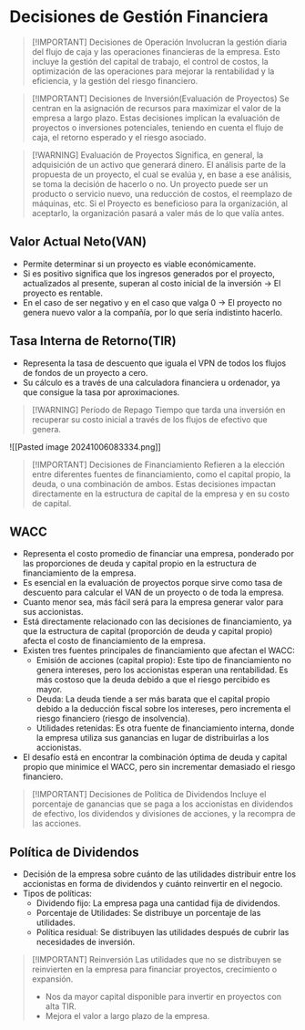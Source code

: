 # Decisiones de Gestión Financiera

> [!IMPORTANT] Decisiones de Operación
> Involucran la gestión diaria del flujo de caja y las operaciones financieras de la empresa. Esto incluye la gestión del capital de trabajo, el control de costos, la optimización de las operaciones para mejorar la rentabilidad y la eficiencia, y la gestión del riesgo financiero.


> [!IMPORTANT] Decisiones de Inversión(Evaluación de Proyectos)
> Se centran en la asignación de recursos para maximizar el valor de la empresa a largo plazo. Estas decisiones implican la evaluación de proyectos o inversiones potenciales, teniendo en cuenta el flujo de caja, el retorno esperado y el riesgo asociado.


> [!WARNING] Evaluación de Proyectos
> Significa, en general, la adquisición de un activo que generará dinero. El análisis parte de la propuesta de un proyecto, el cual se evalúa y, en base a ese análisis, se toma la decisión de hacerlo o no. Un proyecto puede ser un producto o servicio nuevo, una reducción de costos, el reemplazo de máquinas, etc. 
> Si el Proyecto es beneficioso para la organización, al aceptarlo, la organización pasará a valer más de lo que valía antes.

## Valor Actual Neto(VAN)
- Permite determinar si un proyecto es viable económicamente.
- Si es positivo significa que los ingresos generados por el proyecto, actualizados al presente, superan al costo inicial de la inversión -> El proyecto es rentable.
- En el caso de ser negativo y en el caso que valga 0 -> El proyecto no genera nuevo valor a la compañía, por lo que sería indistinto hacerlo.

## Tasa Interna de Retorno(TIR)
- Representa la tasa de descuento que iguala el VPN de todos los flujos de fondos de un proyecto a cero.
- Su cálculo es a través de una calculadora financiera u ordenador, ya que consigue la tasa por aproximaciones.


> [!WARNING] Período de Repago
> Tiempo que tarda una inversión en recuperar su costo inicial a través de los flujos de efectivo que genera.

![[Pasted image 20241006083334.png]]



> [!IMPORTANT] Decisiones de Financiamiento
> Refieren a la elección entre diferentes fuentes de financiamiento, como el capital propio, la deuda, o una combinación de ambos. Estas decisiones impactan directamente en la estructura de capital de la empresa y en su costo de capital.

## WACC
- Representa el costo promedio de financiar una empresa, ponderado por las proporciones de deuda y capital propio en la estructura de financiamiento de la empresa.
- Es esencial en la evaluación de proyectos porque sirve como tasa de descuento para calcular el VAN de un proyecto o de toda la empresa.
- Cuanto menor sea, más fácil será para la empresa generar valor para sus accionistas.
- Está directamente relacionado con las decisiones de financiamiento, ya que la estructura de capital (proporción de deuda y capital propio) afecta el costo de financiamiento de la empresa. 
- Existen tres fuentes principales de financiamiento que afectan el WACC:
	- Emisión de acciones (capital propio): Este tipo de financiamiento no genera intereses, pero los accionistas esperan una rentabilidad. Es más costoso que la deuda debido a que el riesgo percibido es mayor.
	- Deuda: La deuda tiende a ser más barata que el capital propio debido a la deducción fiscal sobre los intereses, pero incrementa el riesgo financiero (riesgo de insolvencia).
	- Utilidades retenidas: Es otra fuente de financiamiento interna, donde la empresa utiliza sus ganancias en lugar de distribuirlas a los accionistas.
- El desafío está en encontrar la combinación óptima de deuda y capital propio que minimice el WACC, pero sin incrementar demasiado el riesgo financiero.


> [!IMPORTANT] Decisiones de Política de Dividendos
> Incluye el porcentaje de ganancias que se paga a los accionistas en dividendos de efectivo, los dividendos y divisiones de acciones, y la recompra de las acciones.

## Política de Dividendos
- Decisión de la empresa sobre cuánto de las utilidades distribuir entre los accionistas en forma de dividendos y cuánto reinvertir en el negocio.
- Tipos de políticas:
	- Dividendo fijo: La empresa paga una cantidad fija de dividendos.
	- Porcentaje de Utilidades: Se distribuye un porcentaje de las utilidades.
	- Política residual: Se distribuyen las utilidades después de cubrir las necesidades de inversión.


> [!IMPORTANT] Reinversión
> Las utilidades que no se distribuyen se reinvierten en la empresa para financiar proyectos, crecimiento o expansión.
> - Nos da mayor capital disponible para invertir en proyectos con alta TIR.
> - Mejora el valor a largo plazo de la empresa.
